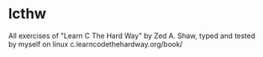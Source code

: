 # lcthw
All exercises of "Learn C The Hard Way" by Zed A. Shaw, typed and tested by myself on linux c.learncodethehardway.org/book/
